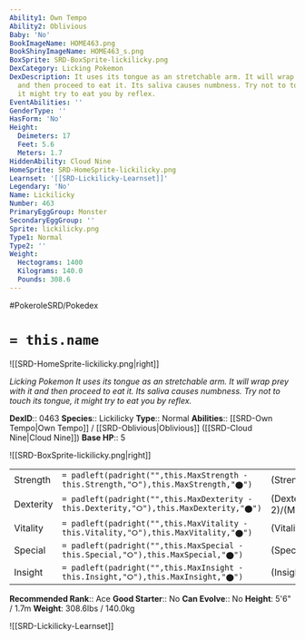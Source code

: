 ```yaml
---
Ability1: Own Tempo
Ability2: Oblivious
Baby: 'No'
BookImageName: HOME463.png
BookShinyImageName: HOME463_s.png
BoxSprite: SRD-BoxSprite-lickilicky.png
DexCategory: Licking Pokemon
DexDescription: It uses its tongue as an stretchable arm. It will wrap prey with it
  and then proceed to eat it. Its saliva causes numbness. Try not to touch its tongue,
  it might try to eat you by reflex.
EventAbilities: ''
GenderType: ''
HasForm: 'No'
Height:
  Deimeters: 17
  Feet: 5.6
  Meters: 1.7
HiddenAbility: Cloud Nine
HomeSprite: SRD-HomeSprite-lickilicky.png
Learnset: '[[SRD-Lickilicky-Learnset]]'
Legendary: 'No'
Name: Lickilicky
Number: 463
PrimaryEggGroup: Monster
SecondaryEggGroup: ''
Sprite: lickilicky.png
Type1: Normal
Type2: ''
Weight:
  Hectograms: 1400
  Kilograms: 140.0
  Pounds: 308.6
---
```


#PokeroleSRD/Pokedex

# `= this.name`

![[SRD-HomeSprite-lickilicky.png|right]]

*Licking Pokemon*
*It uses its tongue as an stretchable arm. It will wrap prey with it and then proceed to eat it. Its saliva causes numbness. Try not to touch its tongue, it might try to eat you by reflex.*

**DexID**:: 0463
**Species**:: Lickilicky
**Type**:: Normal
**Abilities**:: [[SRD-Own Tempo|Own Tempo]] / [[SRD-Oblivious|Oblivious]] ([[SRD-Cloud Nine|Cloud Nine]])
**Base HP**:: 5

![[SRD-BoxSprite-lickilicky.png|right]]

|           |                                                                                        |                                          |
| --------- | -------------------------------------------------------------------------------------- | ---------------------------------------- |
| Strength  | `= padleft(padright("",this.MaxStrength - this.Strength,"⭘"),this.MaxStrength,"⬤")`    | (Strength::2)/(MaxStrength::5)   |
| Dexterity | `= padleft(padright("",this.MaxDexterity - this.Dexterity,"⭘"),this.MaxDexterity,"⬤")` | (Dexterity:: 2)/(MaxDexterity::4) |
| Vitality  | `= padleft(padright("",this.MaxVitality - this.Vitality,"⭘"),this.MaxVitality,"⬤")`    | (Vitality::3)/(MaxVitality::6)   |
| Special   | `= padleft(padright("",this.MaxSpecial - this.Special,"⭘"),this.MaxSpecial,"⬤")`       | (Special::2)/(MaxSpecial::5)     |
| Insight   | `= padleft(padright("",this.MaxInsight - this.Insight,"⭘"),this.MaxInsight,"⬤")`       | (Insight::3)/(MaxInsight::6)     |

**Recommended Rank**:: Ace
**Good Starter**:: No
**Can Evolve**:: No
**Height**: 5'6" / 1.7m
**Weight**: 308.6lbs / 140.0kg

![[SRD-Lickilicky-Learnset]]